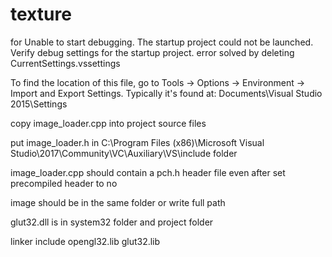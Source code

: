 # texture

for Unable to start debugging. The startup project could not be launched. Verify debug settings for the startup project. error 
solved by deleting CurrentSettings.vssettings

To find the location of this file, go to Tools -> Options -> Environment -> Import and Export Settings. Typically it's found at: Documents\Visual Studio 2015\Settings

copy image_loader.cpp into project source files 

put image_loader.h in C:\Program Files (x86)\Microsoft Visual Studio\2017\Community\VC\Auxiliary\VS\include   folder 

image_loader.cpp should contain a pch.h header file even after set precompiled header to no 

image should be in the same folder or write full path 

glut32.dll is in system32 folder and project folder 

linker include 
opengl32.lib 
glut32.lib

